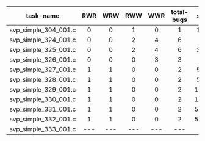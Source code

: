 | task-name | RWR | WRW | RWW | WWR | total-bugs| state | total time(ms) |
| :---: | :---: | :---: | :---: | :---: | :---: | :---: | :---: | 
| svp_simple_304_001.c | 0 | 0 | 1 | 0 | 1 | 1165 | 269 |
| svp_simple_324_001.c | 0 | 0 | 2 | 4 | 6 | 448 | 264 |
| svp_simple_325_001.c | 0 | 0 | 2 | 4 | 6 | 3060 | 524 |
| svp_simple_326_001.c | 0 | 0 | 0 | 3 | 3 | 520 | 233 |
| svp_simple_327_001.c | 1 | 1 | 0 | 0 | 2 | 5835 | 1549 |
| svp_simple_328_001.c | 1 | 1 | 0 | 0 | 2 | 5835 | 1232 |
| svp_simple_329_001.c | 1 | 1 | 0 | 0 | 2 | 17185 | 2948 |
| svp_simple_330_001.c | 1 | 1 | 0 | 0 | 2 | 17185 | 2870 |
| svp_simple_331_001.c | 1 | 1 | 0 | 0 | 2 | 57885 | 10637 |
| svp_simple_332_001.c | 1 | 1 | 0 | 0 | 2 | 57885 | 10526 |
| svp_simple_333_001.c | --- | --- | --- | --- | --- | --- | --- |
